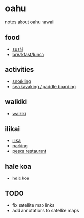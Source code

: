 # oahu

notes about oahu hawaii

## food
- [sushi](food.md#sushi)
- [breakfast/lunch](food.md#breakfastlunch)

## activities
- [snorkling](activities.md#snorkling)
- [sea kayaking / paddle boarding](activities.md#sea-kayaking--paddle-boarding)

## waikiki
- [waikiki](waikiki.md)

## ilikai
- [ilikai](ilikai.md)
- [parking](ilikai.md#parking)
- [pesca restaurant](ilikai.md#pesca-restaurant)

## hale koa
- [hale koa](halekoa.md)

## TODO 

- fix satellite map links 
- add annotations to satellite maps
